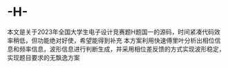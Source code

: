 # -H-
本文是关于2023年全国大学生电子设计竞赛题H题国一的源码，时间紧凑代码效率稍低，但功能绝对好使，希望能得到补充
本方案利用快速傅里叶分析出相位信息和频率信息，波形信息进行判断生成，并采用相位差反馈的方式实现波形稳定，实现题目要求的无飘逸方案
